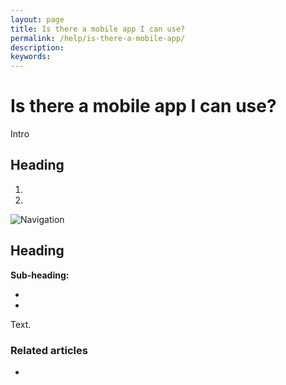 ```yaml
---
layout: page
title: Is there a mobile app I can use?
permalink: /help/is-there-a-mobile-app/
description:
keywords:
---
```


# Is there a mobile app I can use?

Intro

## Heading

1.
2.

![Navigation](images/foldername/file.png)

## Heading

**Sub-heading:**

*
*

Text.

### Related articles

*
